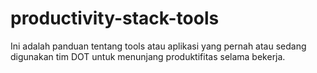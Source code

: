 # productivity-stack-tools
Ini adalah panduan tentang tools atau aplikasi yang pernah atau sedang digunakan tim DOT untuk menunjang produktifitas selama bekerja.
